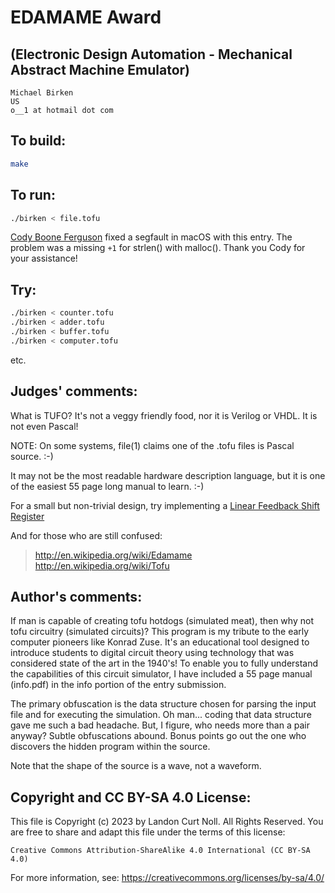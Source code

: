 # EDAMAME Award

## (Electronic Design Automation - Mechanical Abstract Machine Emulator)

    Michael Birken
    US
    o__1 at hotmail dot com

## To build:

```sh
make
```

## To run:

```sh
./birken < file.tofu
```

[Cody Boone Ferguson](/winners.html#Cody_Boone_Ferguson) fixed a segfault in
macOS with this entry. The problem was a missing `+1` for strlen() with
malloc(). Thank you Cody for your assistance!

## Try:

```sh
./birken < counter.tofu
./birken < adder.tofu
./birken < buffer.tofu
./birken < computer.tofu
```

etc.

## Judges' comments:

What is TUFO?  It's not a veggy friendly food, nor it is Verilog or
VHDL.  It is not even Pascal!

NOTE: On some systems, file(1) claims one of the .tofu files is Pascal
source. :-)

It may not be the most readable hardware description language, but it is
one of the easiest 55 page long manual to learn.  :-)

For a small but non-trivial design, try implementing a
[Linear Feedback Shift Register](http://en.wikipedia.org/wiki/LFSR)

And for those who are still confused:

> <http://en.wikipedia.org/wiki/Edamame>
> <http://en.wikipedia.org/wiki/Tofu>

## Author's comments:

If man is capable of creating tofu hotdogs (simulated meat), then why
not tofu circuitry (simulated circuits)?  This program is my tribute to
the early computer pioneers like Konrad Zuse.  It's an educational tool
designed to introduce students to digital circuit theory using
technology that was considered state of the art in the 1940's!  To
enable you to fully understand the capabilities of this circuit
simulator, I have included a 55 page manual (info.pdf) in the info
portion of the entry submission.

The primary obfuscation is the data structure chosen for parsing the
input file and for executing the simulation.  Oh man...  coding that
data structure gave me such a bad headache.  But, I figure, who needs
more than a pair anyway?  Subtle obfuscations abound.  Bonus points go
out the one who discovers the hidden program within the source.

Note that the shape of the source is a wave, not a waveform.

## Copyright and CC BY-SA 4.0 License:

This file is Copyright (c) 2023 by Landon Curt Noll.  All Rights Reserved.
You are free to share and adapt this file under the terms of this license:

    Creative Commons Attribution-ShareAlike 4.0 International (CC BY-SA 4.0)

For more information, see: https://creativecommons.org/licenses/by-sa/4.0/
